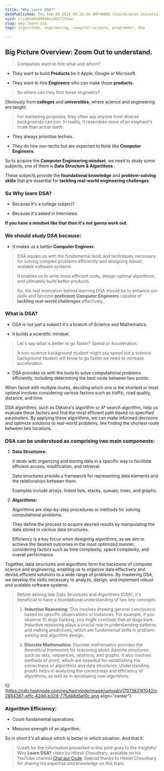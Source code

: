 ```yaml
---
title: "Why Learn DSA?"
datePublished: Thu Feb 08 2024 09:28:36 GMT+0000 (Coordinated Universal Time)
cuid: clsd0no9n000b0aibb2f15lmw
slug: why-learn-dsa
tags: algorithms, engineering, computer-science, programmer, dsa

---
```


## Big Picture Overview: Zoom Out to understand.

> Companies want to hire what and whom?

* They want to build **Products** be it Apple, Google or Microsoft.
    
* They want to hire **Engineers** who can make those **products**.
    

> So where can they find those engineers?

Obviously from **colleges** and **universities**, where science and engineering are taught.

> For marketing purposes, they often say anyone from diverse backgrounds can join. In reality, it resembles more of an elephant's trunk than actual teeth.

* They always prioritise techies.
    
* They do hire non-techs but are expected to think like **Computer Engineers**.
    

So to acquire the **Computer Engineering mindset**, we need to study some subjects, one of them is **Data Structure & Algorithms**.

These subjects provide the **foundational knowledge** and **problem-solving skills** that are essential for **tackling real-world engineering challenges**.

### So Why learn DSA?

* Because it's a college subject?
    
* Because it's asked in Interviews.
    

**If you have a mindset like that then it's not gonna work out.**

### We should study DSA because:

* It makes us a better **Computer Engineer.**
    

> DSA equips us with the fundamental tools and techniques necessary for solving complex problems efficiently and designing robust, scalable software systems.
> 
> It enables us to write more efficient code, design optimal algorithms, and ultimately build better products.
> 
> So, the real motivation behind learning DSA should be to enhance our skills and become **proficient** **Computer Engineers** capable of **tackling real-world challenges** effectively.

### What is DSA?

* DSA is not just a subject it's a branch of Science and Mathematics.
    
* It builds a scientific mindset.
    

> Let's say what is better to go faster? Speed or Acceleration.
> 
> A non-science background student might say speed but a science background student will know to go faster we need to increase acceleration.

* DSA provides us with the tools to solve computational problems efficiently, including determining the best route between two points.
    

When faced with multiple routes, deciding which one is the shortest or most optimal involves considering various factors such as traffic, road quality, distance, and time.

DSA algorithms, such as Dijkstra's algorithm or A\* search algorithm, help us evaluate these factors and find the most efficient path based on specified parameters. By applying these algorithms, we can make informed decisions and optimize solutions to real-world problems, like finding the shortest route between two locations.

### DSA can be understood as comprising two main components:

1. **Data Structures:**
    
    It deals with organizing and storing data in a specific way to facilitate efficient access, modification, and retrieval.
    
    Data structures provide a framework for representing data elements and the relationships between them.
    
    Examples include arrays, linked lists, stacks, queues, trees, and graphs.
    
2. **Algorithms:**
    
    Algorithms are step-by-step procedures or methods for solving computational problems.
    
    They define the process to acquire desired results by manipulating the data stored in various data structures.
    
    Efficiency is a key focus when designing algorithms, as we aim to achieve the desired outcomes in the most optimized manner, considering factors such as time complexity, space complexity, and overall performance.
    

Together, data structures and algorithms form the backbone of computer science and engineering, enabling us to organize data effectively and devise efficient solutions to a wide range of problems. By mastering DSA, we develop the skills necessary to analyze, design, and implement robust and scalable software systems.

> Before delving into Data Structures and Algorithms (DSA), it's beneficial to have a foundational understanding of two key concepts:
> 
> 1. **Inductive Reasoning:** This involves drawing general conclusions based on specific observations or instances. For example, if you observe 10 dogs barking, you might conclude that all dogs bark. Inductive reasoning plays a crucial role in understanding patterns and making predictions, which are fundamental skills in problem-solving and algorithm design.
>     
> 2. **Discrete Mathematics:** Discrete mathematics provides the theoretical framework for reasoning about discrete structures, such as sets, sequences, relations, and graphs. It also involves methods of proof, which are essential for establishing the correctness of algorithms and data structures. Understanding proofs helps in analyzing the correctness and efficiency of algorithms, as well as in developing new algorithms.
>     

![](https://cdn.hashnode.com/res/hashnode/image/upload/v1707383161042/c2894387-effc-4246-b326-775d48d5e10c.png align="center")

### Algorithm Efficiency:

* Count fundamental operations.
    
* Mesures strength of an algorithm.
    

So in short it's all about which is better in which situation. And that it.

> Credit for the information presented in this post goes to the insightful Why **Learn DSA?** video by Hitesh Choudhary, available on his YouTube channel [Chai aur Code](https://www.youtube.com/@chaiaurcode). Special thanks to Hitesh Choudhary for sharing his expertise and knowledge on this topic.